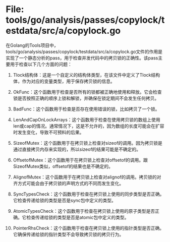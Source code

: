 # File: tools/go/analysis/passes/copylock/testdata/src/a/copylock.go

在Golang的Tools项目中，tools/go/analysis/passes/copylock/testdata/src/a/copylock.go文件的作用是实现了一个静态分析的pass，用于检查并发代码中的拷贝锁的正确性。该pass主要用于检查以下几个方面的问题：

1. Tlock结构体：这是一个自定义的结构体类型，在该文件中定义了Tlock结构体，作为对应的变量类型，用于保存拷贝锁的信息。

2. OkFunc：这个函数用于检查是否所有的锁都被正确地使用和释放。它会检查锁是否按照正确的顺序上锁和解锁，并确保在锁定期间不会发生任何拷贝。

3. BadFunc：这个函数用于检查是否存在使用错误的锁，比如拷贝了一个锁。

4. LenAndCapOnLockArrays：这个函数用于检查在使用拷贝锁的数组上使用len或cap的情况。通常情况下，这是不允许的，因为数组的长度可能会在扩容时发生变化，导致不可预料的后果。

5. SizeofMutex：这个函数用于在拷贝锁上检查对sizeof的调用。因为拷贝锁是通过直接拷贝内存来实现的，所以sizeof的结果可能是不确定的。

6. OffsetofMutex：这个函数用于在拷贝锁上检查对offsetof的调用。跟SizeofMutex类似，offsetof的结果也是不确定的。

7. AlignofMutex：这个函数用于在拷贝锁上检查对alignof的调用。拷贝锁的对齐方式可能会由于拷贝锁的声明方式的不同而发生变化。

8. SyncTypesCheck：这个函数用于检查在拷贝锁上使用的同步类型是否正确。它检查传递给锁的类型是否是sync包中定义的类型。

9. AtomicTypesCheck：这个函数用于检查在拷贝锁上使用的原子类型是否正确。它检查传递给锁的类型是否是atomic包中定义的类型。

10. PointerRhsCheck：这个函数用于检查在拷贝锁上使用的指针类型是否正确。它确保传递给锁的指针类型不会导致拷贝锁的拷贝行为。

